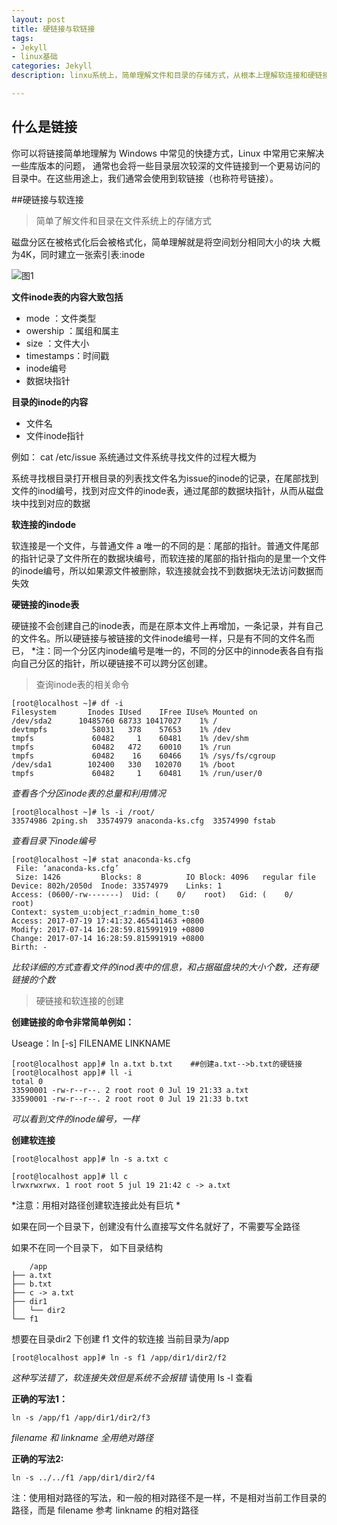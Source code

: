 ```yaml
---
layout: post
title: 硬链接与软链接
tags:
- Jekyll
- linux基础
categories: Jekyll
description: linxu系统上，简单理解文件和目录的存储方式，从根本上理解软连接和硬链接

---
```

## 什么是链接
你可以将链接简单地理解为 Windows 中常见的快捷方式，Linux 中常用它来解决一些库版本的问题，
通常也会将一些目录层次较深的文件链接到一个更易访问的目录中。在这些用途上，我们通常会使用到软链接（也称符号链接）。

<!-- more -->


##硬链接与软连接

> 简单了解文件和目录在文件系统上的存储方式

磁盘分区在被格式化后会被格式化，简单理解就是将空间划分相同大小的块
大概为4K，同时建立一张索引表:inode

![图1](http://blog.zxslinux.com/images/inode.png)

**文件inode表的内容大致包括**
	
- mode ：文件类型
- owership  ：属组和属主
- size ：文件大小
- timestamps：时间戳
- inode编号
- 数据块指针

**目录的inode的内容**

- 文件名
- 文件inode指针

例如： cat /etc/issue 系统通过文件系统寻找文件的过程大概为

系统寻找根目录打开根目录的列表找文件名为issue的inode的记录，在尾部找到文件的inod编号，找到对应文件的inode表，通过尾部的数据块指针，从而从磁盘块中找到对应的数据


**软连接的indode**

软连接是一个文件，与普通文件 a 唯一的不同的是：尾部的指针。普通文件尾部的指针记录了文件所在的数据块编号，而软连接的尾部的指针指向的是里一个文件的inode编号，所以如果源文件被删除，软连接就会找不到数据块无法访问数据而失效

**硬链接的inode表**

硬链接不会创建自己的inode表，而是在原本文件上再增加，一条记录，并有自己的文件名。所以硬链接与被链接的文件inode编号一样，只是有不同的文件名而已，
	*注：同一个分区内inode编号是唯一的，不同的分区中的innode表各自有指向自己分区的指针，所以硬链接不可以跨分区创建。

>查询inode表的相关命令

	[root@localhost ~]# df -i          
	Filesystem       Inodes IUsed    IFree IUse% Mounted on
	/dev/sda2      10485760 68733 10417027    1% /
	devtmpfs          58031   378    57653    1% /dev
	tmpfs             60482     1    60481    1% /dev/shm
	tmpfs             60482   472    60010    1% /run
	tmpfs             60482    16    60466    1% /sys/fs/cgroup
	/dev/sda1        102400   330   102070    1% /boot
	tmpfs             60482     1    60481    1% /run/user/0
*查看各个分区inode表的总量和利用情况*

	[root@localhost ~]# ls -i /root/
	33574986 2ping.sh  33574979 anaconda-ks.cfg  33574990 fstab

*查看目录下inode编号*

	[root@localhost ~]# stat anaconda-ks.cfg 
 	 File: ‘anaconda-ks.cfg’
 	 Size: 1426      	Blocks: 8          IO Block: 4096   regular file
	Device: 802h/2050d	Inode: 33574979    Links: 1
	Access: (0600/-rw-------)  Uid: (    0/    root)   Gid: (    0/    root)
	Context: system_u:object_r:admin_home_t:s0
	Access: 2017-07-19 17:41:32.465411463 +0800
	Modify: 2017-07-14 16:28:59.815991919 +0800
	Change: 2017-07-14 16:28:59.815991919 +0800
 	Birth: -
*比较详细的方式查看文件的inod表中的信息，和占据磁盘块的大小个数，还有硬链接的个数*


> 硬链接和软连接的创建

**创建链接的命令非常简单例如：**

Useage：ln [-s] FILENAME  LINKNAME
	
	[root@localhost app]# ln a.txt b.txt    ##创建a.txt-->b.txt的硬链接
	[root@localhost app]# ll -i
	total 0
	33590001 -rw-r--r--. 2 root root 0 Jul 19 21:33 a.txt
	33590001 -rw-r--r--. 2 root root 0 Jul 19 21:33 b.txt

*可以看到文件的inode编号，一样*

	
**创建软连接**

	[root@localhost app]# ln -s a.txt c
	
	[root@localhost app]# ll c
	lrwxrwxrwx. 1 root root 5 jul 19 21:42 c -> a.txt

*注意：用相对路径创建软连接此处有巨坑 *
	
如果在同一个目录下，创建没有什么直接写文件名就好了，不需要写全路径

如果不在同一个目录下， 如下目录结构
	
		/app
	├── a.txt
	├── b.txt
	├── c -> a.txt
	├── dir1
	│   └── dir2
	└── f1

想要在目录dir2 下创建 f1 文件的软连接  当前目录为/app

	[root@localhost app]# ln -s f1 /app/dir1/dir2/f2

*这种写法错了，软连接失效但是系统不会报错*  请使用 ls -l 查看

**正确的写法1：**

	ln -s /app/f1 /app/dir1/dir2/f3

*filename  和  linkname  全用绝对路径*


**正确的写法2:**

	ln -s ../../f1 /app/dir1/dir2/f4

注：使用相对路径的写法，和一般的相对路径不是一样，不是相对当前工作目录的路径，而是 filename 参考 linkname 的相对路径

